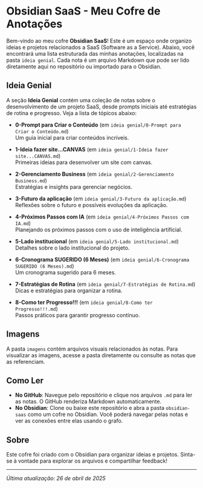 # Obsidian SaaS - Meu Cofre de Anotações

Bem-vindo ao meu cofre **Obsidian SaaS**! Este é um espaço onde organizo ideias e projetos relacionados a SaaS (Software as a Service). Abaixo, você encontrará uma lista estruturada das minhas anotações, localizadas na pasta `ideia genial`. Cada nota é um arquivo Markdown que pode ser lido diretamente aqui no repositório ou importado para o Obsidian.

## Ideia Genial

A seção **Ideia Genial** contém uma coleção de notas sobre o desenvolvimento de um projeto SaaS, desde prompts iniciais até estratégias de rotina e progresso. Veja a lista de tópicos abaixo:

- **0-Prompt para Criar o Conteúdo** (em `ideia genial/0-Prompt para Criar o Conteúdo.md`)  
  Um guia inicial para criar conteúdos incríveis.

- **1-Ideia fazer site...CANVAS** (em `ideia genial/1-Ideia fazer site...CANVAS.md`)  
  Primeiras ideias para desenvolver um site com canvas.

- **2-Gerenciamento Business** (em `ideia genial/2-Gerenciamento Business.md`)  
  Estratégias e insights para gerenciar negócios.

- **3-Futuro da aplicação** (em `ideia genial/3-Futuro da aplicação.md`)  
  Reflexões sobre o futuro e possíveis evoluções da aplicação.

- **4-Próximos Passos com IA** (em `ideia genial/4-Próximos Passos com IA.md`)  
  Planejando os próximos passos com o uso de inteligência artificial.

- **5-Lado institucional** (em `ideia genial/5-Lado institucional.md`)  
  Detalhes sobre o lado institucional do projeto.

- **6-Cronograma SUGERIDO (6 Meses)** (em `ideia genial/6-Cronograma SUGERIDO (6 Meses).md`)  
  Um cronograma sugerido para 6 meses.

- **7-Estratégias de Rotina** (em `ideia genial/7-Estratégias de Rotina.md`)  
  Dicas e estratégias para organizar a rotina.

- **8-Como ter Progresso!!!** (em `ideia genial/8-Como ter Progresso!!!.md`)  
  Passos práticos para garantir progresso contínuo.

## Imagens

A pasta `imagens` contém arquivos visuais relacionados às notas. Para visualizar as imagens, acesse a pasta diretamente ou consulte as notas que as referenciam.

## Como Ler

- **No GitHub**: Navegue pelo repositório e clique nos arquivos `.md` para ler as notas. O GitHub renderiza Markdown automaticamente.
- **No Obsidian**: Clone ou baixe este repositório e abra a pasta `obsidian-saas` como um cofre no Obsidian. Você poderá navegar pelas notas e ver as conexões entre elas usando o grafo.

## Sobre

Este cofre foi criado com o Obsidian para organizar ideias e projetos. Sinta-se à vontade para explorar os arquivos e compartilhar feedback!

---

*Última atualização: 26 de abril de 2025*